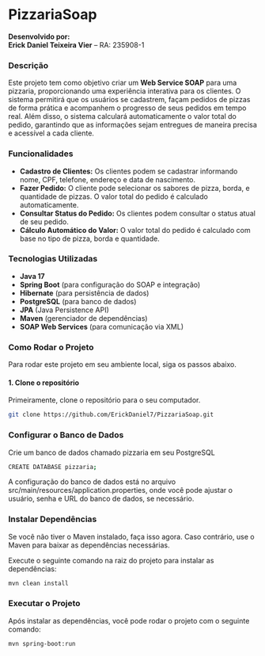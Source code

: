 # PizzariaSoap

**Desenvolvido por:**  
**Erick Daniel Teixeira Vier** – RA: 235908-1

### Descrição
Este projeto tem como objetivo criar um **Web Service SOAP** para uma pizzaria, proporcionando uma experiência interativa para os clientes. O sistema permitirá que os usuários se cadastrem, façam pedidos de pizzas de forma prática e acompanhem o progresso de seus pedidos em tempo real. Além disso, o sistema calculará automaticamente o valor total do pedido, garantindo que as informações sejam entregues de maneira precisa e acessível a cada cliente.

### Funcionalidades
- **Cadastro de Clientes:** Os clientes podem se cadastrar informando nome, CPF, telefone, endereço e data de nascimento.
- **Fazer Pedido:** O cliente pode selecionar os sabores de pizza, borda, e quantidade de pizzas. O valor total do pedido é calculado automaticamente.
- **Consultar Status do Pedido:** Os clientes podem consultar o status atual de seu pedido.
- **Cálculo Automático do Valor:** O valor total do pedido é calculado com base no tipo de pizza, borda e quantidade.

### Tecnologias Utilizadas
- **Java 17**
- **Spring Boot** (para configuração do SOAP e integração)
- **Hibernate** (para persistência de dados)
- **PostgreSQL** (para banco de dados)
- **JPA** (Java Persistence API) 
- **Maven** (gerenciador de dependências)
- **SOAP Web Services** (para comunicação via XML)

### Como Rodar o Projeto

Para rodar este projeto em seu ambiente local, siga os passos abaixo.

#### 1. **Clone o repositório**
Primeiramente, clone o repositório para o seu computador.

```bash
git clone https://github.com/ErickDaniel7/PizzariaSoap.git
```

### Configurar o Banco de Dados

Crie um banco de dados chamado pizzaria em seu PostgreSQL

```bash
CREATE DATABASE pizzaria;
```

A configuração do banco de dados está no arquivo src/main/resources/application.properties, onde você pode ajustar o usuário, senha e URL do banco de dados, se necessário.

### Instalar Dependências

Se você não tiver o Maven instalado, faça isso agora. Caso contrário, use o Maven para baixar as dependências necessárias.

Execute o seguinte comando na raiz do projeto para instalar as dependências:

```bash
mvn clean install
```

### Executar o Projeto

Após instalar as dependências, você pode rodar o projeto com o seguinte comando:

```bash
mvn spring-boot:run
```
